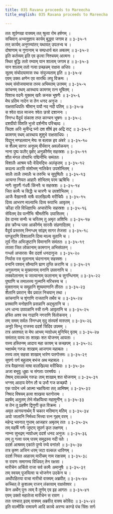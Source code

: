```yaml
---
title: 035 Ravana proceeds to Mareecha
title_english: 035 Ravana proceeds to Mareecha

---
```

ततः शूर्पणखा वाक्यम् तत् श्रुत्वा रोम हर्षणम् ।  
सचिवान् अभ्यनुज्ञाय कार्यम् बुद्ध्वा जगाम ह ॥ ३-३५-१  
तत् कार्यम् अनुगम्यांतर् यथावत् उपलभ्य च ।  
दोषाणाम् च गुणानाम् च सम्प्रधार्य बल अबलम् ॥ ३-३५-२  
इति कर्तव्यम् इति एव कृत्वा निश्चयम् आत्मनः ।  
स्थिर बुद्धिः ततो रम्याम् यान शालाम् जगाम ह ॥ ३-३५-३  
यान शालाम् ततो गत्वा प्रच्छन्नम् राक्षस अधिपः ।  
सूतम् संचोदयामास रथः संयुज्यताम् इति ॥ ३-३५-४  
एवम् उक्तः क्षणेन एव सारथिः लघु विक्रमः ।  
रथम् संयोजयामास तस्य अभिमतम् उत्तमम् ॥ ३-३५-५  
कांचनम् रथम् आस्थाय कामगम् रत्न भूषितम् ।  
पिशाच वदनैः युक्तम् खरैः कनक भूषणैः ॥ ३-३५-६  
मेघ प्रतिम नादेन स तेन धनद अनुजः ।  
राक्षसाधिपतिः श्रीमान् ययौ नद नदी पतिम् ॥ ३-३५-७  
स श्वेत वाल व्यजनः श्वेतः छत्रो दशाननः ।  
स्निग्ध वैदूर्य संकाश तप्त कान्चन भूषणः ॥ ३-३५-८  
दशग्रीवो विंशति भुजो दर्शनीय परिच्छदः ।  
त्रिदश अरिः मुनीन्द्र घ्नो दश शीर्ष इव अद्रि राट् ॥ ३-३५-९  
कामगम् रथम् आस्थाय शुशुभे राक्षसाधिपः ।  
विद्युन् मण्डलवान् मेघः स बलाक इव अंबरे ॥ ३-३५-१०  
स शैलम् सागर अनूपम् वीर्यवान् अवलोकयन् ।  
नाना पुष्प फलैर् वृक्षैर् अनुकीर्णम् सहस्रशः ॥ ३-३५-११  
शीत मंगल तोयाभिः पद्मिनीभिः समंततः ।  
विशालैः आश्रम पदैः वेदिमद्भिः अलंकृतम् ॥ ३-३५-१२  
कदल्य अटवि संशोभम् नालिकेर उपशोभितम् ।  
सालैः तालैः तमालैः च तरुभिः च सुपुष्पितैः ॥ ३-३५-१३  
अत्यन्त नियत आहारैः शोभितम् परम ऋषिभिः ।  
नागैः सुपर्णैः गंधर्वैः किंनरैः च सहस्रशः ॥ ३-३५-१४  
जित कामैः च सिद्धैः च चारणैः च उपशोभितम् ।  
आजैः वैखानसैः माषैः वालखिल्यैः मरीचिपैः ॥ ३-३५-१५  
दिव्य आभरण माल्याभिः दिव्य रूपाभिः आवृतम् ।  
क्रीडा रति विधिज्ञाभिः अप्सरोभिः सहस्रशः ॥ ३-३५-१६  
सेवितम् देव पत्नीभिः श्रीमतीभिः उपासितम् ।  
देव दानव सन्घैः च चरितम् तु अमृत अशिभिः ॥ ३-३५-१७  
हंस क्रौन्च प्लव आकीर्णम् सारसैः संप्रणादितम् ।  
वैदूर्य प्रस्तरम् स्निग्धम् सांद्रम् सागर तेजसा ॥ ३-३५-१८  
पाण्डुराणि विशालानि दिव्य माल्य युतानि च ।  
तूर्य गीत अभिजुष्टानि विमानानि समंततः ॥ ३-३५-१९  
तपसा जित लोकानाम् कामगान् अभिसंपतन् ।  
गन्धर्व अप्सरसः चैव ददर्श धनदानुजः ॥ ३-३५-२०  
निर्यास रस मूलानाम् चंदनानाम् सहस्रशः ।  
वनानि पश्यन् सौम्यानि घ्राण तृप्ति कराणि च ॥ ३-३५-२१  
अगुरूणाम् च मुख्यानाम् वनानि उपवनानि च ।  
तक्कोलानाम् च जात्यानाम् फलानाम् च सुगन्धिनाम् ॥ ३-३५-२२  
पुष्पाणि च तमालस्य गुल्मानि मरिचस्य च ।  
मुक्तानाम् च समूहानि शुष्यमाणानि तीरतः ॥ ३-३५-२३  
शैलानि प्रवरान् चैव प्रवाल निचयान् तथा ।  
कांचनानि च शृंगाणि राजतानि तथैव च ॥ ३-३५-२४  
प्रस्रवाणि मनोज्ञानि प्रसन्नानि अद्भुतानि च ।  
धन धान्य उपपन्नानि स्त्री रत्नैः आवृतानि च ॥ ३-३५-२५  
हस्ति अश्व रथ गाढानि नगराणि विलोकयन् ।  
तम् समम् सर्वतः स्निग्धम् मृदु संस्पर्श मारुतम् ॥ ३-३५-२६  
अनूपे सिन्धु राजस्य ददर्श त्रिदिव उपमम् ।  
तत्र अपश्यत् स मेघ आभम् न्यग्रोधम् मुनिभिर् वृतम् ॥ ३-३५-२७  
समंतात् यस्य ताः शाखाः शत योजनम् आयताः ।  
यस्य हस्तिनम् आदाय महा कायम् च कच्छपम् ॥ ३-३५-२८  
भक्षार्थम् गरुडः शाखाम् आजगाम महाबलः ।  
तस्य ताम् सहसा शाखाम् भारेण पतगोत्तमः ॥ ३-३५-२९  
सुपर्णः पर्ण बहुलाम् बभंज अथ महाबलः ।  
तत्र वैखानसा माषा वालखिल्या मरीचिपाः ॥ ३-३५-३०  
अजा बभूवुः धूम्राः च संगताः परमर्षयः ।  
तेषाम् दयाअर्थम् गरुडः ताम् शाखाम् शत योजनाम् ॥ ३-३५-३१  
भग्नम् आदाय वेगेन तौ च उभौ गज कच्छपौ ।  
एक पादेन धर्म आत्मा भक्षयित्वा तत् आमिषम् ॥ ३-३५-३२  
निषाद विषयम् हत्वा शाखया पतगोत्तमः ।  
प्रहर्षम् अतुलम् लेभे मोक्षयित्वा महामुनीन् ॥ ३-३५-३३  
स तेन तु प्रहर्षेण द्विगुणी कृत विक्रमः ।  
अमृत आनयनार्थम् वै चकार मतिमान् मतिम् ॥ ३-३५-३४  
अयो जालानि निर्मथ्य भित्त्वा रत्न गृहम् वरम् ।  
महेन्द्र भवनात् गुप्तम् आजहार अमृतम् ततः ॥ ३-३५-३५  
तम् महर्षि गणैः जुष्टम् सुपर्ण कृत लक्षणम् ।  
नाम्ना सुभद्रम् न्यग्रोधम् ददर्श धनद अनुजः ॥ ३-३५-३६  
तम् तु गत्वा परम् पारम् समुद्रस्य नदी पतेः ।  
ददर्श आश्रमम् एकांते पुण्ये रम्ये वनांतरे ॥ ३-३५-३७  
तत्र कृष्ण अजिन धरम् जटा वल्कल धारिणम् ।  
ददर्श नियत आहारम् मारीचम् नाम राक्षसम् ॥ ३-३५-३८  
स रावणः समागम्य विधिवत् तेन रक्षसा ।  
मारीचेन अर्चितो राजा सर्व कामैः अमानुषैः ॥ ३-३५-३९  
तम् स्वयम् पूजयित्वा च भोजनेन उदकेन च ।  
अर्थोपहितया वाचा मारीचो वाक्यम् अब्रवीत् ॥ ३-३५-४०  
कच्चित् ते कुशलम् राजन् लंकायाम् राक्षसेश्वर ।  
केन अर्थेन् पुनः त्वम् वै तूर्णम् एव इह आगतः ॥ ३-३५-४१  
एवम् उक्तो महातेजा मारीचेन स रावण ।  
ततः पश्चात् इदम् वाक्यम् अब्रवीत् वाक्य कोविदः ॥ ३-३५-४२  
इति वाल्मीकि रामायणे आदि काव्ये अरण्य काण्डे पंच त्रिंशः सर्गः